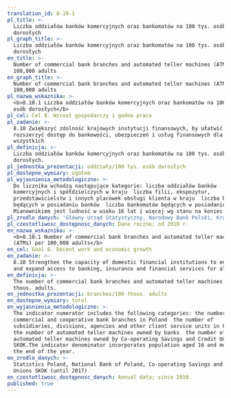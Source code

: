 ```yaml
---
translation_id: 8-10-1
pl_title: >-
  Liczba oddziałów banków komercyjnych oraz bankomatów na 100 tys. osób
  dorosłych
pl_graph_title: >-
  Liczba oddziałów banków komercyjnych oraz bankomatów na 100 tys. osób
  dorosłych
en_title: >-
  Number of commercial bank branches and automated teller machines (ATMs) per
  100,000 adults
en_graph_title: >-
  Number of commercial bank branches and automated teller machines (ATMs) per
  100,000 adults
pl_nazwa_wskaznika: >-
  <b>8.10.1 Liczba oddziałów banków komercyjnych oraz bankomatów na 100 tys.
  osób dorosłych</b>
pl_cel: Cel 8. Wzrost gospodarczy i godna praca
pl_zadanie: >-
  8.10 Zwiększyć zdolność krajowych instytucji finansowych, by ułatwić i
  rozszerzyć dostęp do bankowości, ubezpieczeń i usług finansowych dla
  wszystkich
pl_definicja: >-
  Liczba oddziałów banków komercyjnych oraz bankomatów na 100 tys. osób
  dorosłych.
pl_jednostka_prezentacji: oddziały/100 tys. osób dorosłych
pl_dostepne_wymiary: ogółem
pl_wyjasnienia_metodologiczne: >-
  Do licznika wchodzą następujące kategorie: liczba oddziałów banków
  komercyjnych i spółdzielczych w kraju  liczba filii, ekspozytur,
  przedstawicielstw i innych placówek obsługi klienta w kraju  liczba bankomatów
  będących w posiadaniu banków  liczba bankomatów będących w posiadaniu SKOK.
  Mianownikiem jest ludność w wieku 16 lat i więcej wg stanu na koniec roku.
pl_zrodlo_danych: 'Główny Urząd Statystyczny, Narodowy Bank Polski, Krajowa Kasa SKOK (do 2017)'
pl_czestotliwosc_dostępnosc_danych: Dane roczne; od 2010 r.
en_nazwa_wskaznika: >-
  <b>8.10.1 Number of commercial bank branches and automated teller machines
  (ATMs) per 100,000 adults</b>
en_cel: Goal 8. Decent work and economic growth
en_zadanie: >-
  8.10 Strengthen the capacity of domestic financial institutions to encourage
  and expand access to banking, insurance and financial services for all
en_definicja: >-
  The number of commercial bank branches and automated teller machines per 100
  thous. adults.
en_jednostka_prezentacji: branches/100 thous. adults
en_dostepne_wymiary: total
en_wyjasnienia_metodologiczne: >-
  The indicator numerator includes the following categories: the number of
  commercial and cooperative bank branches in Poland  the number of
  subsidiaries, divisions, agencies and other client service units in Poland 
  the number of automated teller machines owned by banks  the number of
  automated teller machines owned by Co-operating Savings and Credit Unions
  SKOK.The indicator denominator incorporates population aged 16 and more as of
  the end of the year.
en_zrodlo_danych: >-
  Statistics Poland, National Bank of Poland, Co-operating Savings and Credit
  Unions SKOK (until 2017)
en_czestotliwosc_dostępnosc_danych: Annual data; since 2010.
published: true
---
```

